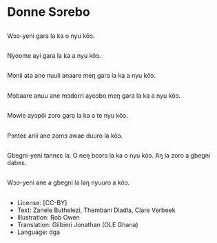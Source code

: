 # Donne Sɔrebo

##
Wɔɔ-yeni gara la ka o nyu kõɔ.

##
Nyoome ayi gara la ka a nyu kõɔ.

##
Mɔnii ata ane nuuli anaare meŋ gara la ka a nyu kõɔ.

##
Mɔbaare anuu ane mɔdorri ayoɔbo meŋ gara la ka a nyu kõɔ.

##
Mɔwie ayɔpõi zoro gara la ka a te nyu kõɔ.

##
Pɔnteɛ anii ane zomɔ awae duuro la kõɔ.

##
Gbegni-yeni tannɛɛ la. O neŋ boɔrɔ la ka o nyu kõɔ. Aŋ la zoro a gbegni dabeɛ.

##
Wɔɔ-yeni ane a gbegni la laŋ nyuuro a kõɔ.

##
* License: [CC-BY]
* Text: Zanele Buthelezi, Thembani Dladla, Clare Verbeek
* Illustration: Rob Owen
* Translation: Gilbieri Jonathan (OLE Ghana)
* Language: dga
